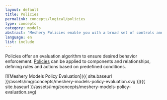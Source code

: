 ```yaml
---
layout: default
title: Policies
permalink: concepts/logical/policies
type: concepts
category: models
abstract: "Meshery Policies enable you with a broad set of controls and governance of the behavior of systems under Meshery's management."
language: en
list: include
---
```

Policies offer an evaluation algorithm to ensure desired behavior enforcement. [Policies](https://github.com/meshery/meshery/tree/master/server/meshmodel/policies) can be applied to components and relationships, defining rules and actions based on predefined conditions.

[![Meshery Models Policy Evaluation]({{ site.baseurl }}/assets/img/concepts/meshery-models-policy-evaluation.svg
)]({{ site.baseurl }}/assets/img/concepts/meshery-models-policy-evaluation.svg)
